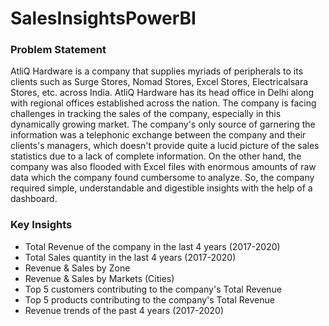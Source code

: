 # SalesInsightsPowerBI

### Problem Statement
AtliQ Hardware is a company that supplies myriads of peripherals to its clients such as Surge Stores, Nomad Stores, Excel Stores, Electricalsara Stores, etc. across India. AtliQ Hardware has its head office in Delhi along with regional offices established across the nation. The company is facing challenges in tracking the sales of the company, especially in this dynamically growing market. The company's only source of garnering the information was a telephonic exchange between the company and their clients's managers, which doesn't provide quite a lucid picture of the sales statistics due to a lack of complete information. On the other hand, the company was also flooded with Excel files with enormous amounts of raw data which the company found cumbersome to analyze. So, the company required simple, understandable and digestible insights with the help of a dashboard.

### Key Insights
- Total Revenue of the company in the last 4 years (2017-2020)
- Total Sales quantity in the last 4 years (2017-2020)
- Revenue & Sales by Zone
- Revenue & Sales by Markets (Cities)
- Top 5 customers contributing to the company's Total Revenue
- Top 5 products contributing to the company's Total Revenue
- Revenue trends of the past 4 years (2017-2020)
